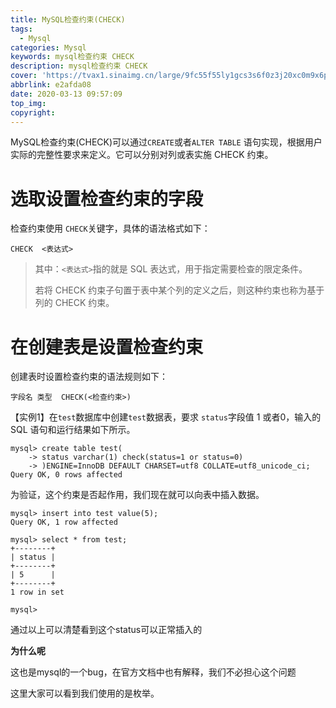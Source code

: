 ```yaml
---
title: MySQL检查约束(CHECK)
tags:
  - Mysql
categories: Mysql
keywords: mysql检查约束 CHECK
description: mysql检查约束 CHECK
cover: 'https://tvax1.sinaimg.cn/large/9fc55f55ly1gcs3s6f0z3j20xc0m9x6p.jpg'
abbrlink: e2afda08
date: 2020-03-13 09:57:09
top_img:
copyright:
---
```


MySQL检查约束(CHECK)可以通过`CREATE`或者`ALTER TABLE` 语句实现，根据用户实际的完整性要求来定义。它可以分别对列或表实施 CHECK 约束。

# 选取设置检查约束的字段

检查约束使用 ``CHECK``关键字，具体的语法格式如下：

```mysql
CHECK  <表达式>
```

> 其中：`<表达式>`指的就是 SQL 表达式，用于指定需要检查的限定条件。
>
> 若将 CHECK 约束子句置于表中某个列的定义之后，则这种约束也称为基于列的 CHECK 约束。

# 在创建表是设置检查约束

创建表时设置检查约束的语法规则如下：

```mysql
字段名 类型  CHECK(<检查约束>)
```

【实例1】在`test`数据库中创建`test`数据表，要求 `status`字段值 1 或者0，输入的 SQL 语句和运行结果如下所示。

```mysql
mysql> create table test(
    -> status varchar(1) check(status=1 or status=0)
    -> )ENGINE=InnoDB DEFAULT CHARSET=utf8 COLLATE=utf8_unicode_ci;
Query OK, 0 rows affected
```

为验证，这个约束是否起作用，我们现在就可以向表中插入数据。

```mysql
mysql> insert into test value(5);
Query OK, 1 row affected

mysql> select * from test;
+--------+
| status |
+--------+
| 5      |
+--------+
1 row in set

mysql> 
```

通过以上可以清楚看到这个status可以正常插入的

**为什么呢**

这也是mysql的一个bug，在官方文档中也有解释，我们不必担心这个问题

这里大家可以看到我们使用的是枚举。



